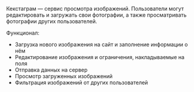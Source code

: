 Кекстаграм — сервис просмотра изображений. Пользователи могут редактировать и загружать свои фотографии, а также просматривать фотографии других пользователей.

Функционал:
- Загрузка нового изображения на сайт и заполнение информации о нём
- Редактирование изображения и ограничения, накладываемые на поля
- Отправка данных на сервер
- Просмотр загруженных изображений
- Фильтрация изображений от других пользователей
